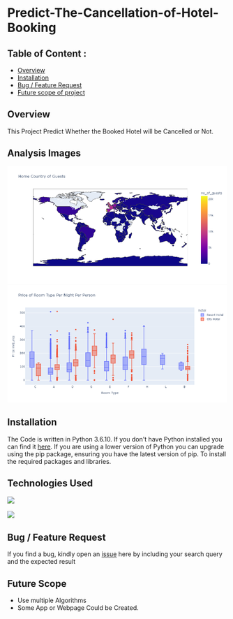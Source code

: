 # Predict-The-Cancellation-of-Hotel-Booking

## Table of Content :
  * [Overview](#overview)
  * [Installation](#installation)
  * [Bug / Feature Request](#bug---feature-request)
  * [Future scope of project](#future-scope)


## Overview
This Project Predict Whether the Booked Hotel will be Cancelled or Not.

## Analysis Images
![](Images/Image1.png)
![](Images/Image2.png)


## Installation
The Code is written in Python 3.6.10. If you don't have Python installed you can find it [here](https://www.python.org/downloads/). If you are using a lower version of Python you can upgrade using the pip package, ensuring you have the latest version of pip. To install the required packages and libraries.

## Technologies Used

![](https://forthebadge.com/images/badges/made-with-python.svg)

[<img target="_blank" src="https://scikit-learn.org/stable/_static/scikit-learn-logo-small.png" width=200>](https://scikit-learn.org/stable/) 


## Bug / Feature Request

If you find a bug, kindly open an [issue](https://github.com/rahulkanojiya/Flight-Fare-Prediction/issues) here by including your search query and the expected result

## Future Scope

* Use multiple Algorithms
* Some App or Webpage Could be Created.
